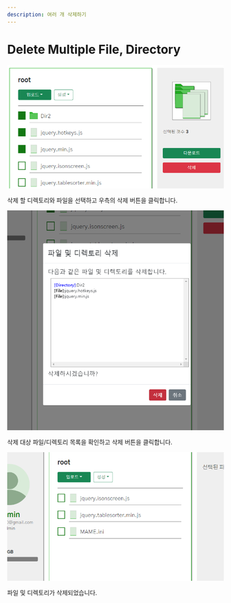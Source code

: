 ```yaml
---
description: 여러 개 삭제하기
---
```


# Delete Multiple File, Directory

![](<../../../.gitbook/assets/image (23).png>)

삭제 할 디렉토리와 파일을 선택하고 우측의 삭제 버튼을 클릭합니다.



![](<../../../.gitbook/assets/image (24).png>)

삭제 대상 파일/디렉토리 목록을 확인하고 삭제 버튼을 클릭합니다.



![](<../../../.gitbook/assets/image (25).png>)

파일 및 디렉토리가 삭제되었습니다.
